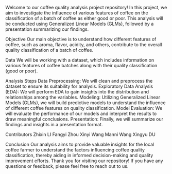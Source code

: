 Welcome to our coffee quality analysis project repository! In this project, we aim to investigate the influence of various features of coffee on the classification of a batch of coffee as either good or poor. This analysis will be conducted using Generalized Linear Models (GLMs), followed by a presentation summarizing our findings.

Objective
Our main objective is to understand how different features of coffee, such as aroma, flavor, acidity, and others, contribute to the overall quality classification of a batch of coffee.

Data
We will be working with a dataset, which includes information on various features of coffee batches along with their quality classification (good or poor).

Analysis Steps
Data Preprocessing: We will clean and preprocess the dataset to ensure its suitability for analysis.
Exploratory Data Analysis (EDA): We will perform EDA to gain insights into the distribution and relationships among the variables.
Modeling: Utilizing Generalized Linear Models (GLMs), we will build predictive models to understand the influence of different coffee features on quality classification.
Model Evaluation: We will evaluate the performance of our models and interpret the results to draw meaningful conclusions.
Presentation: Finally, we will summarize our findings and insights in a presentation format.

Contributors
Zhixin LI 
Fangyi Zhou 
Xinyi Wang 
Manni Wang
Xingyu DU

Conclusion
Our analysis aims to provide valuable insights for the local coffee farmer to understand the factors influencing coffee quality classification, thereby aiding in informed decision-making and quality improvement efforts.
Thank you for visiting our repository! If you have any questions or feedback, please feel free to reach out to us.
